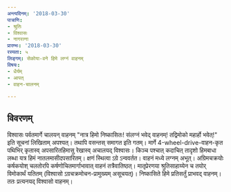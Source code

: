 ```yaml
---
अन्त्यदिनम्: '2018-03-30'
पात्राणि:
- श्रुतिः
- विश्वासः
- नागरत्ना
प्रारम्भः: '2018-03-30'
रस्यता: ५
लिङ्गम्: सेकोया-वने हिमे लग्नं वाहनम्
विषयः:
- धैर्यम्
- आपत्
- वाहन-चालनम्

---
```


## विवरणम्
विश्वासः पर्वतमार्गे चालयन् वाहनम् "नात्र हिमो निष्कासितः! संलग्नं भवेद् वाहनम्! तद्विमोको महार्हो भवेत्!" इति सूचनां लिखिताम् अपश्यत्।
तथापि वसन्तस् समागत इति गतम्। मार्गे 4-wheel-drive-वाहन-कृत पथिभिर् कृतास्व् अपसारितहिमासु रेखास्व् अचालयद् विश्वासः। किञ्च पश्चात् कदाचित् तादृशो हिमबाधा लब्धा यत्र हिमं नातलमासीदपसारितम्। क्षणं स्थित्वा ऽग्रे ऽन्ववर्तत। वाहनं मध्ये लग्नम् अभूत्। अग्रिमचक्रयोः‌ कर्षकयोश् चलतोरपि कर्षणोचितमार्गाभावात् वाहनं तत्रैवातिष्ठत्। मातृप्रेरणया श्रुतिसाहाय्येन च तयोर् विमोकार्थं यतितम् (विश्वासो ऽग्रचक्रमोचन-प्रामुख्यम् असूचयत्)। निष्कासिते हिमे प्रतिसर्तुं प्राभवद् वाहनम्। ततः प्रत्यनयद् विश्वासो वाहनम्।

